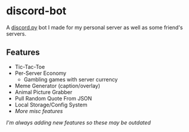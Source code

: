 # discord-bot

A [discord.py](https://discordpy.readthedocs.io/en/stable/) bot I made for my personal server as well as some friend's servers.

## Features
- Tic-Tac-Toe
- Per-Server Economy
  - Gambling games with server currency
- Meme Generator (caption/overlay)
- Animal Picture Grabber
- Pull Random Quote From JSON
- Local Storage/Config System
- *More misc features*

*I'm always adding new features so these may be outdated*
